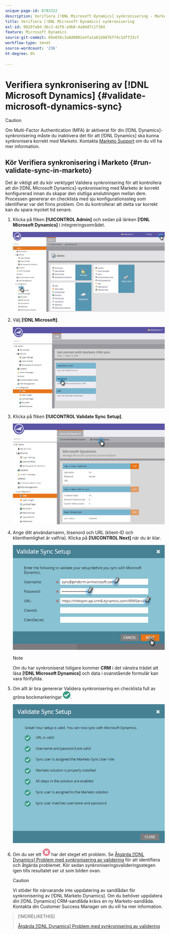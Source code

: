 ```yaml
---
unique-page-id: 8783322
description: Verifiera [!DNL Microsoft Dynamics] synkronisering - Marketo Docs - produktdokumentation
title: Verifiera [!DNL Microsoft Dynamics] synkronisering
exl-id: 00297a8d-36c3-42f6-a9b8-4a8dd7c1f30d
feature: Microsoft Dynamics
source-git-commit: 09a656c3a0d0002edfa1a61b987bff4c1dff33cf
workflow-type: tm+mt
source-wordcount: '236'
ht-degree: 0%

---
```


# Verifiera synkronisering av [!DNL Microsoft Dynamics] {#validate-microsoft-dynamics-sync}

>[!CAUTION]
>
>Om Multi-Factor Authentication (MFA) är aktiverat för din [!DNL Dynamics]-synkronisering måste du inaktivera det för att [!DNL Dynamics] ska kunna synkronisera korrekt med Marketo. Kontakta [Marketo Support](https://nation.marketo.com/t5/Support/ct-p/Support) om du vill ha mer information.

## Kör Verifiera synkronisering i Marketo {#run-validate-sync-in-marketo}

Det är viktigt att du kör verktyget Validera synkronisering för att kontrollera att din [!DNL Microsoft Dynamics]-synkronisering med Marketo är korrekt konfigurerad innan du skapar den slutliga anslutningen mellan dem. Processen genererar en checklista med sju konfigurationssteg som identifierar var det finns problem. Om du kontrollerar att detta var korrekt kan du spara mycket tid senare.

1. Klicka på fliken **[!UICONTROL Admin]** och sedan på länken **[!DNL Microsoft Dynamics]** i integreringsområdet.

   ![](assets/image2015-9-28-16-3a7-3a51.png)

1. Välj **[!DNL Microsoft]**.

   ![](assets/image2015-9-28-16-3a10-3a47.png)

1. Klicka på fliken **[!UICONTROL Validate Sync Setup]**.

   ![](assets/image2015-9-28-16-3a11-3a45.png)

1. Ange ditt användarnamn, lösenord och URL (klient-ID och klienthemlighet är valfria). Klicka på **[!UICONTROL Next]** när du är klar.

   ![](assets/four-1.png)

   >[!NOTE]
   >
   >Om du har synkroniserat tidigare kommer **CRM** i det vänstra trädet att läsa **[!DNL Microsoft Dynamics]** och data i ovanstående formulär kan vara förifyllda.

1. Om allt är bra genererar Validera synkronisering en checklista full av gröna bockmarkeringar ![—](assets/check.png).

   ![](assets/image2015-9-22-15-3a58-3a12.png)

1. Om du ser ett ![-](assets/delete.png) har det steget ett problem. Se [Åtgärda [!DNL Dynamics] Problem med synkronisering av validering](/help/marketo/product-docs/crm-sync/microsoft-dynamics-sync/sync-setup/validate-microsoft-dynamics-sync/fix-dynamics-validation-sync-issues.md) för att identifiera och åtgärda problemet. Kör sedan synkroniseringsvalideringsstegen igen tills resultatet ser ut som bilden ovan.

   >[!CAUTION]
   >
   >Vi stöder för närvarande inte uppdatering av sandlådan för synkronisering av [!DNL Marketo Dynamics]. Om du behöver uppdatera din [!DNL Dynamics] CRM-sandlåda krävs en ny Marketo-sandlåda. Kontakta din Customer Success Manager om du vill ha mer information.

>[!MORELIKETHIS]
>
>[Åtgärda [!DNL Dynamics] Problem med synkronisering av validering](/help/marketo/product-docs/crm-sync/microsoft-dynamics-sync/sync-setup/validate-microsoft-dynamics-sync/fix-dynamics-validation-sync-issues.md)
